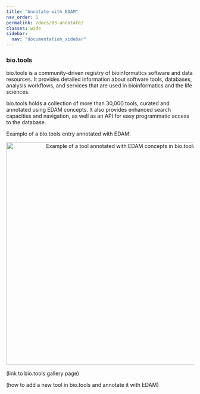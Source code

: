 ```yaml
---
title: "Annotate with EDAM"
nav_order: 1
permalink: /docs/03-annotate/
classes: wide
sidebar:
  nav: "documentation_sidebar"
---
```


### bio.tools

bio.tools is a community-driven registry of bioinformatics software and data resources. It provides detailed information about software tools, databases, analysis workflows, and services that are used in bioinformatics and the life sciences.

bio.tools holds a collection of more than 30,000 tools, curated and annotated using EDAM concepts. It also provides enhanced search capacities and navigation, as well as an API for easy programmatic access to the database. 

Example of a bio.tools entry annotated with EDAM:

<div style="text-align: center">
<img src="{{ '/assets/images/EDAM_biotools.png' | relative_url }}" alt="Example of a tool annotated with EDAM concepts in bio.tools" style="width: 600px; height: auto;">
</div>

(link to bio.tools gallery page)

(how to add a new tool in bio.tools and annotate it with EDAM)